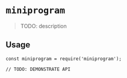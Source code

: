 # `miniprogram`

> TODO: description

## Usage

```
const miniprogram = require('miniprogram');

// TODO: DEMONSTRATE API
```
